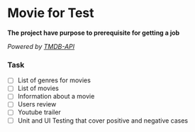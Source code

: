 # Movie for Test
**The project have purpose to prerequisite for getting a job**

_Powered by [TMDB-API](https://api.themoviedb.org)_
### Task 
- [ ] List of genres for movies
- [ ] List of movies
- [ ] Information about a movie
- [ ] Users review
- [ ] Youtube trailer
- [ ] Unit and UI Testing that cover positive and negative cases